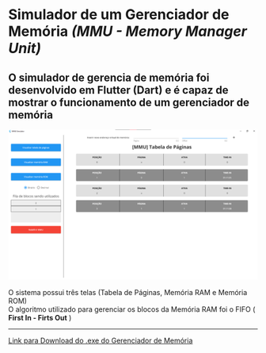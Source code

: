 # Simulador de um Gerenciador de Memória *(MMU - Memory Manager Unit)*

## O simulador de gerencia de memória foi desenvolvido em Flutter (Dart) e é capaz de mostrar o funcionamento de um gerenciador de memória

![alt text](https://github.com/GabriPalmyro/Simulador-Gerenciador-De-Memoria/blob/master/assets/telaDemo.png)

O sistema possui três telas (Tabela de Páginas, Memória RAM e Memória ROM)<br />
O algoritmo utilizado para gerenciar os blocos da Memória RAM foi o FIFO ( **First In - Firts Out** )

---

[Link para Download do .exe do Gerenciador de Memória](https://drive.google.com/file/d/1YlUlz9x2ETs2lGJBZDFbpKHsEeaVj_Yi/view?usp=sharing)
